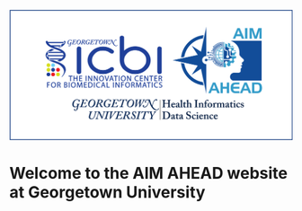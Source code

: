![Powered by](icbi-aimahead-hids.png)

# Welcome to the AIM AHEAD website at Georgetown University 

